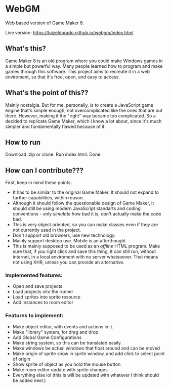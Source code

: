 # WebGM

Web based version of Game Maker 8.

Live version: https://luizeldorado.github.io/webgm/index.html

## What's this?

Game Maker 8 is an old program where you could make Windows games in a simple but powerful way. Many people learned how to program and make games through this software. This project aims to recreate it in a web enviroment, so that it's free, open, and easy to access.

## What's the point of this??

Mainly nostalgia. But for me, personally, is to create a JavaScript game engine that's simple enough, not overcomplicated like the ones that are out there. However, making it the "right" way became too complicated. So a decided to replicate Game Maker, which I know a lot about, since it's much simpler and fundamentally flawed because of it.

## How to run

Download .zip or clone. Run index.html. Done.

## How can I contribute???

First, keep in mind these points:

* It has to be similar to the original Game Maker. It should not expand to further capabilities, within reason.
* Although it should follow the questionable design of Game Maker, it should still be using modern JavaScript standarts and coding conventions - only *simulate* how bad it is, don't actually make the code bad.
* This is very object oriented, so you can make classes even if they are not currently used in the project.
* Don't support old browsers, use new technology.
* Mainly support desktop use. Mobile is an afterthought.
* This is mainly supposed to be used as an *offline* HTML program. Make sure that, if you right click and save this thing, it can still run, without internet, in a local enviroment with no server whatsoever. That means not using XHR, unless you can provide an alternative.

### Implemented features:

* Open and save projects
* Load projects into the runner
* Load sprites into sprite resource
* Add instances to room editor

### Features to implement:

* Make object editor, with events and actions in it.
* Make "library" system, for drag and drop.
* Add Global Game Configurations
* Make string system, so this can be translated easily.
* Make windows be actual windows that float around and can be moved
* Make origin of sprite show in sprite window, and add click to select point of origin
* Show sprite of object as you hold the mouse button
* Make room editor update with sprite changes
* Everything else lol (this is will be updated with whatever I think should be added next.)